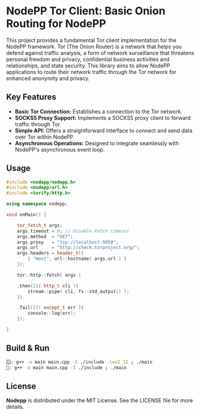 # NodePP Tor Client: Basic Onion Routing for NodePP

This project provides a fundamental Tor client implementation for the NodePP framework. Tor (The Onion Router) is a network that helps you defend against traffic analysis, a form of network surveillance that threatens personal freedom and privacy, confidential business activities and relationships, and state security. This library aims to allow NodePP applications to route their network traffic through the Tor network for enhanced anonymity and privacy.

## Key Features

- **Basic Tor Connection:** Establishes a connection to the Tor network.
- **SOCKS5 Proxy Support:** Implements a SOCKS5 proxy client to forward traffic through Tor.
- **Simple API:** Offers a straightforward interface to connect and send data over Tor within NodePP.
- **Asynchronous Operations:** Designed to integrate seamlessly with NodePP's asynchronous event loop.

## Usage 
```cpp
#include <nodepp/nodepp.h>
#include <nodepp/url.h> 
#include <torify/http.h>

using namespace nodepp;

void onMain() {

    tor_fetch_t args;
    args.timeout = 0; // Disable Fetch timeout
    args.method  = "GET";
    args.proxy   = "tcp://localhost:9050";
    args.url     = "http://check.torproject.org/";
    args.headers = header_t({
        { "Host", url::hostname( args.url ) }
    });

    tor::http::fetch( args )

    .then([]( http_t cli ){
        stream::pipe( cli, fs::std_output() );
    })

    .fail([]( except_t err ){
        console::log(err);
    });

}
```

## Build & Run
```bash
🪟: g++ -o main main.cpp -I ./include -lws2_32 ; ./main
🐧: g++ -o main main.cpp -I ./include ; ./main
```

## License

**Nodepp** is distributed under the MIT License. See the LICENSE file for more details.
